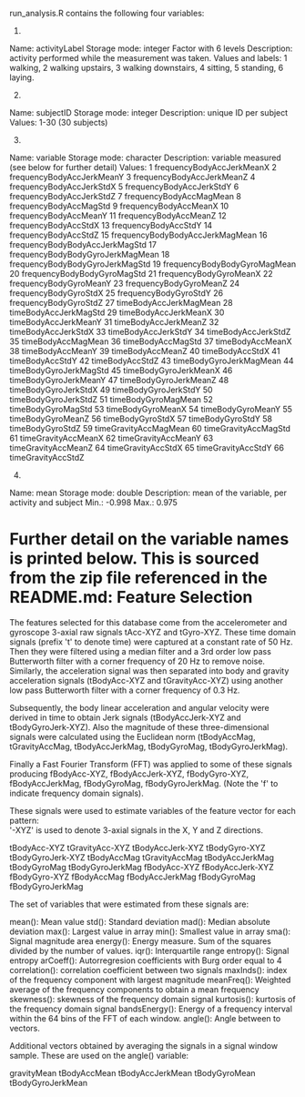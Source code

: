 
run_analysis.R contains the following four variables:

1. 
Name: activityLabel
Storage mode: integer
Factor with 6 levels
Description: activity performed while the measurement was taken. 
Values and labels: 1 walking, 2 walking upstairs, 3 walking downstairs, 4 sitting, 5 standing, 6 laying.

2. 
Name: subjectID
Storage mode: integer
Description: unique ID per subject
Values: 1-30 (30 subjects)

3.
Name: variable
Storage mode: character
Description: variable measured (see below for further detail)
Values: 1	frequencyBodyAccJerkMeanX
2	frequencyBodyAccJerkMeanY
3	frequencyBodyAccJerkMeanZ
4	frequencyBodyAccJerkStdX
5	frequencyBodyAccJerkStdY
6	frequencyBodyAccJerkStdZ
7	frequencyBodyAccMagMean
8	frequencyBodyAccMagStd
9	frequencyBodyAccMeanX
10	frequencyBodyAccMeanY
11	frequencyBodyAccMeanZ
12	frequencyBodyAccStdX
13	frequencyBodyAccStdY
14	frequencyBodyAccStdZ
15	frequencyBodyBodyAccJerkMagMean
16	frequencyBodyBodyAccJerkMagStd
17	frequencyBodyBodyGyroJerkMagMean
18	frequencyBodyBodyGyroJerkMagStd
19	frequencyBodyBodyGyroMagMean
20	frequencyBodyBodyGyroMagStd
21	frequencyBodyGyroMeanX
22	frequencyBodyGyroMeanY
23	frequencyBodyGyroMeanZ
24	frequencyBodyGyroStdX
25	frequencyBodyGyroStdY
26	frequencyBodyGyroStdZ
27	timeBodyAccJerkMagMean
28	timeBodyAccJerkMagStd
29	timeBodyAccJerkMeanX
30	timeBodyAccJerkMeanY
31	timeBodyAccJerkMeanZ
32	timeBodyAccJerkStdX
33	timeBodyAccJerkStdY
34	timeBodyAccJerkStdZ
35	timeBodyAccMagMean
36	timeBodyAccMagStd
37	timeBodyAccMeanX
38	timeBodyAccMeanY
39	timeBodyAccMeanZ
40	timeBodyAccStdX
41	timeBodyAccStdY
42	timeBodyAccStdZ
43	timeBodyGyroJerkMagMean
44	timeBodyGyroJerkMagStd
45	timeBodyGyroJerkMeanX
46	timeBodyGyroJerkMeanY
47	timeBodyGyroJerkMeanZ
48	timeBodyGyroJerkStdX
49	timeBodyGyroJerkStdY
50	timeBodyGyroJerkStdZ
51	timeBodyGyroMagMean
52	timeBodyGyroMagStd
53	timeBodyGyroMeanX
54	timeBodyGyroMeanY
55	timeBodyGyroMeanZ
56	timeBodyGyroStdX
57	timeBodyGyroStdY
58	timeBodyGyroStdZ
59	timeGravityAccMagMean
60	timeGravityAccMagStd
61	timeGravityAccMeanX
62	timeGravityAccMeanY
63	timeGravityAccMeanZ
64	timeGravityAccStdX
65	timeGravityAccStdY
66	timeGravityAccStdZ

4.
Name: mean
Storage mode: double
Description: mean of the variable, per activity and subject
Min.: -0.998
Max.: 0.975

Further detail on the variable names is printed below. This is sourced from the zip file referenced in the README.md:
Feature Selection 
=================

The features selected for this database come from the accelerometer and gyroscope 3-axial raw signals tAcc-XYZ and tGyro-XYZ. These time domain signals (prefix 't' to denote time) were captured at a constant rate of 50 Hz. Then they were filtered using a median filter and a 3rd order low pass Butterworth filter with a corner frequency of 20 Hz to remove noise. Similarly, the acceleration signal was then separated into body and gravity acceleration signals (tBodyAcc-XYZ and tGravityAcc-XYZ) using another low pass Butterworth filter with a corner frequency of 0.3 Hz. 

Subsequently, the body linear acceleration and angular velocity were derived in time to obtain Jerk signals (tBodyAccJerk-XYZ and tBodyGyroJerk-XYZ). Also the magnitude of these three-dimensional signals were calculated using the Euclidean norm (tBodyAccMag, tGravityAccMag, tBodyAccJerkMag, tBodyGyroMag, tBodyGyroJerkMag). 

Finally a Fast Fourier Transform (FFT) was applied to some of these signals producing fBodyAcc-XYZ, fBodyAccJerk-XYZ, fBodyGyro-XYZ, fBodyAccJerkMag, fBodyGyroMag, fBodyGyroJerkMag. (Note the 'f' to indicate frequency domain signals). 

These signals were used to estimate variables of the feature vector for each pattern:  
'-XYZ' is used to denote 3-axial signals in the X, Y and Z directions.

tBodyAcc-XYZ
tGravityAcc-XYZ
tBodyAccJerk-XYZ
tBodyGyro-XYZ
tBodyGyroJerk-XYZ
tBodyAccMag
tGravityAccMag
tBodyAccJerkMag
tBodyGyroMag
tBodyGyroJerkMag
fBodyAcc-XYZ
fBodyAccJerk-XYZ
fBodyGyro-XYZ
fBodyAccMag
fBodyAccJerkMag
fBodyGyroMag
fBodyGyroJerkMag

The set of variables that were estimated from these signals are: 

mean(): Mean value
std(): Standard deviation
mad(): Median absolute deviation 
max(): Largest value in array
min(): Smallest value in array
sma(): Signal magnitude area
energy(): Energy measure. Sum of the squares divided by the number of values. 
iqr(): Interquartile range 
entropy(): Signal entropy
arCoeff(): Autorregresion coefficients with Burg order equal to 4
correlation(): correlation coefficient between two signals
maxInds(): index of the frequency component with largest magnitude
meanFreq(): Weighted average of the frequency components to obtain a mean frequency
skewness(): skewness of the frequency domain signal 
kurtosis(): kurtosis of the frequency domain signal 
bandsEnergy(): Energy of a frequency interval within the 64 bins of the FFT of each window.
angle(): Angle between to vectors.

Additional vectors obtained by averaging the signals in a signal window sample. These are used on the angle() variable:

gravityMean
tBodyAccMean
tBodyAccJerkMean
tBodyGyroMean
tBodyGyroJerkMean



